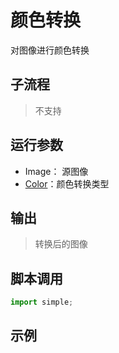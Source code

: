 # 颜色转换 
对图像进行颜色转换

## 子流程
> 不支持


## 运行参数

* Image： 源图像
* [Color](./enums/ColorConversionCodes.md)：颜色转换类型


## 输出

> 转换后的图像    


## 脚本调用

```python
import simple;

```

## 示例